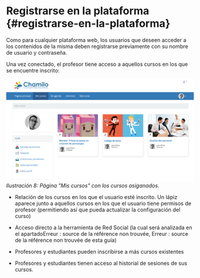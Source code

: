 # Registrarse en la plataforma {#registrarse-en-la-plataforma}

Como para cualquier plataforma web, los usuarios que deseen acceder a los contenidos de la misma deben registrarse previamente con su nombre de usuario y contraseña.

Una vez conectado, el profesor tiene acceso a aquellos cursos en los que se encuentre inscrito:

![](assets/images270.png)*Ilustración 8: Página &quot;Mis cursos&quot; con los cursos asiganados.*

*   Relación de los cursos en los que el usuario esté inscrito. Un lápiz aparece junto a aquellos cursos en los que el usuario tiene permisos de profesor (permitiendo así que pueda actualizar la configuración del curso)

*   Acceso directo a la herramienta de Red Social (la cual será analizada en el apartadoErreur : source de la référence non trouvée, Erreur : source de la référence non trouvée de esta guía)

*   Profesores y estudiantes pueden inscribirse a más cursos existentes

*   Profesores y estudiantes tienen acceso al historial de sesiones de sus cursos.
